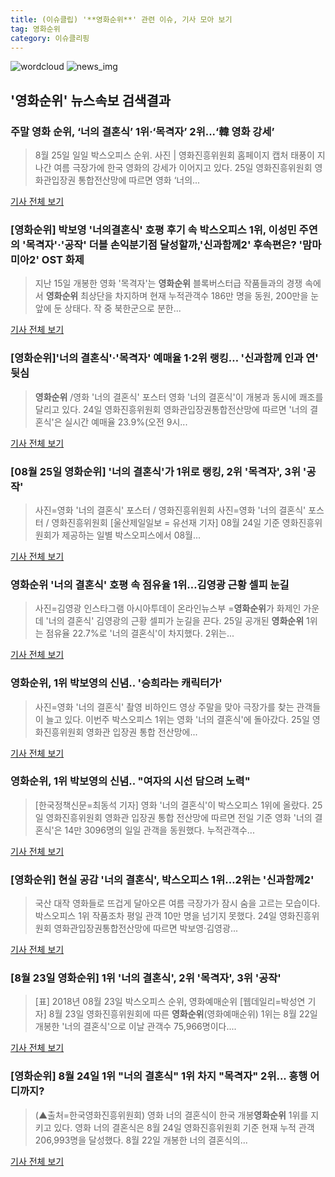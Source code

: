 ```yaml
---
title: (이슈클립) '**영화순위**' 관련 이슈, 기사 모아 보기
tag: 영화순위
category: 이슈클리핑
---
```

![wordcloud](https://s3.ap-northeast-2.amazonaws.com/lyrics101-wordcloud/2018-08-25-1535162798.png)
![news_img](https://user-images.githubusercontent.com/42597476/44507050-1206f400-a6e4-11e8-8d98-7ffbfebb353f.png)
## **'**영화순위**'** 뉴스속보 검색결과
### 주말 영화 순위, ‘너의 결혼식’ 1위·‘목격자’ 2위...‘韓 영화 강세’

>8월 25일 일일 박스오피스 순위. 사진 | 영화진흥위원회 홈페이지 캡처 태풍이 지나간 여름 극장가에 한국 영화의 강세가 이어지고 있다. 25일 영화진흥위원회 영화관입장권 통합전산망에 따르면 영화 ‘너의...

<a href="http://star.mk.co.kr/new/view.php?mc=ST&year=2018&no=533962" target="_blank">기사 전체 보기</a>

### [**영화순위**] 박보영 '너의결혼식' 호평 후기 속 박스오피스 1위, 이성민 주연의 '목격자'·'공작' 더블 손익분기점 달성할까,'신과함께2' 후속편은? '맘마미아2' OST 화제

>지난 15일 개봉한 영화 '목격자'는 **영화순위** 블록버스터급 작품들과의 경쟁 속에서 **영화순위** 최상단을 차지하며 현재 누적관객수 186만 명을 동원, 200만을 눈 앞에 둔 상태다. 작 중 북한군으로 분한...

<a href="http://www.sportsq.co.kr/news/articleView.html?idxno=299997" target="_blank">기사 전체 보기</a>

### [**영화순위**]'너의 결혼식'·'목격자' 예매율 1·2위 랭킹… '신과함께 인과 연' 뒷심

>**영화순위** /영화 '너의 결혼식' 포스터  영화 '너의 결혼식'이 개봉과 동시에 쾌조를 달리고 있다.   24일 영화진흥위원회 영화관입장권통합전산망에 따르면 '너의 결혼식'은 실시간 예매율 23.9%(오전 9시...

<a href="http://www.kyeongin.com/main/view.php?key=20180825000854023" target="_blank">기사 전체 보기</a>

### [08월 25일 **영화순위**] '너의 결혼식'가 1위로 랭킹, 2위 '목격자', 3위 '공작'

>사진=영화 '너의 결혼식' 포스터 / 영화진흥위원회 사진=영화 '너의 결혼식' 포스터 / 영화진흥위원회 [울산제일일보 = 유선재 기자] 08월 24일 기준 영화진흥위원회가 제공하는 일별 박스오피스에서 08월...

<a href="http://www.ujeil.com/news/articleView.html?idxno=211238" target="_blank">기사 전체 보기</a>

### **영화순위** '너의 결혼식' 호평 속 점유율 1위…김영광 근황 셀피 눈길

>사진=김영광 인스타그램 아시아투데이 온라인뉴스부 =**영화순위**가 화제인 가운데 '너의 결혼식' 김영광의 근황 셀피가 눈길을 끈다. 25일 공개된 **영화순위** 1위는 점유율 22.7%로 '너의 결혼식'이 차지했다. 2위는...

<a href="http://www.asiatoday.co.kr/view.php?key=20180825000846545" target="_blank">기사 전체 보기</a>

### **영화순위**, 1위 박보영의 신념.. '승희라는 캐릭터가'

>사진=영화 '너의 결혼식' 촬영 비하인드 영상 주말을 맞아 극장가를 찾는 관객들이 늘고 있다. 이번주 박스오피스 1위는 영화 '너의 결혼식'에 돌아갔다. 25일 영화진흥위원회 영화관 입장권 통합 전산망에...

<a href="http://www.rpm9.com/news/article.html?id=20180825090006" target="_blank">기사 전체 보기</a>

### **영화순위**, 1위 박보영의 신념.. "여자의 시선 담으려 노력"

>[한국정책신문=최동석 기자] 영화 '너의 결혼식'이 박스오피스 1위에 올랐다. 25일 영화진흥위원회 영화관 입장권 통합 전산망에 따르면 전일 기준 영화 '너의 결혼식'은 14만 3096명의 일일 관객을 동원했다. 누적관객수...

<a href="http://www.kpinews.co.kr/news/articleView.html?idxno=79972" target="_blank">기사 전체 보기</a>

### [**영화순위**] 현실 공감 '너의 결혼식', 박스오피스 1위…2위는 '신과함께2'

>국산 대작 영화들로 뜨겁게 달아오른 여름 극장가가 잠시 숨을 고르는 모습이다. 박스오피스 1위 작품조차 평일 관객 10만 명을 넘기지 못했다. 24일 영화진흥위원회 영화관입장권통합전산망에 따르면 박보영·김영광...

<a href="http://www.topstarnews.net/news/articleView.html?idxno=470578" target="_blank">기사 전체 보기</a>

### [8월 23일 **영화순위**] 1위 '너의 결혼식', 2위 '목격자', 3위 '공작'

>[표] 2018년 08월 23일 박스오피스 순위, 영화예매순위 [웹데일리=박성연 기자] 8월 23일 영화진흥위원회에 따른 **영화순위**(영화예매순위) 1위는 8월 22일 개봉한 '너의 결혼식'으로 이날 관객수 75,966명이다....

<a href="http://www.webdaily.co.kr/view.php?ud=201808240002047031edd3050309_7" target="_blank">기사 전체 보기</a>

### [**영화순위**] 8월 24일 1위 "너의 결혼식" 1위 차지 "목격자" 2위... 흥행 어디까지?

>(▲출처=한국영화진흥위원회) 영화 너의 결혼식이 한국 개봉**영화순위** 1위를 지키고 있다. 영화 너의 결혼식은 8월 24일 영화진흥위원회 기준 현재 누적 관객 206,993명을 달성했다. 8월 22일 개봉한 너의 결혼식의...

<a href="http://medicalreport.kr/news/view/50264" target="_blank">기사 전체 보기</a>


